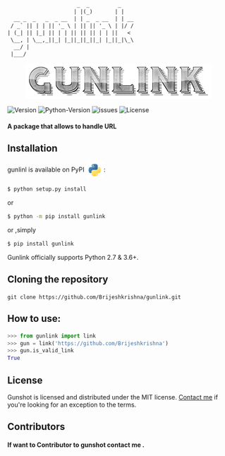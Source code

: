 ```
                      _  _         _    
                     | |(_)       | |   
  __ _  _   _  _ __  | | _  _ __  | | __
 / _` || | | || '_ \ | || || '_ \ | |/ /
| (_| || |_| || | | || || || | | ||   < 
 \__, | \__,_||_| |_||_||_||_| |_||_|\_\
  __/ |                                 
 |___/                                  
```

<p align="center">
  <img width="auto" height="auto" src="https://raw.githubusercontent.com/Brijeshkrishna/gunlink/1d4aa24ec2568a3b18c3bc6c9dd5b26ab76aacf8/gunlink.png">
</p>



![Version](https://img.shields.io/badge/version-1.0.0-blue) ![Python-Version](https://img.shields.io/badge/python-3.9-blue) ![issues](https://img.shields.io/github/issues/Brijeshkrishna/gunlink)  ![License](https://img.shields.io/github/license/brijeshkrishna/gunlink) 

#### A package that allows to handle URL
  
##  Installation
gunlinl is available on PyPI <img align="center" alt="python" width="40px" src="https://raw.githubusercontent.com/github/explore/80688e429a7d4ef2fca1e82350fe8e3517d3494d/topics/python/python.png" />:

```bash
$ python setup.py install 
```


or
```bash
$ python -m pip install gunlink
```

			
or ,simply 

```bash
$ pip install gunlink
```

Gunlink officially supports Python 2.7 & 3.6+.

## Cloning the repository

``
git clone https://github.com/Brijeshkrishna/gunlink.git
``  

## How to use:

```python
>>> from gunlink import link
>>> gun = link('https://github.com/Brijeshkrishna')
>>> gun.is_valid_link
True
```
 
	
## License

Gunshot is licensed and distributed under the MIT license.  [Contact me](mailto:brijeshkrishnaga@gmail.com)  if you're looking for an exception to the terms. 

## Contributors 
####  If want to Contributor to gunshot contact me .

